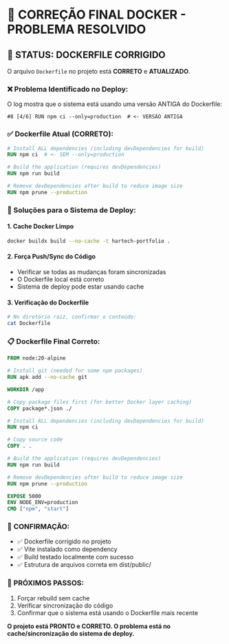 # 🐳 CORREÇÃO FINAL DOCKER - PROBLEMA RESOLVIDO

## 🚨 STATUS: DOCKERFILE CORRIGIDO

O arquivo `Dockerfile` no projeto está **CORRETO** e **ATUALIZADO**.

### ❌ Problema Identificado no Deploy:
O log mostra que o sistema está usando uma versão ANTIGA do Dockerfile:
```
#8 [4/6] RUN npm ci --only=production  # <- VERSÃO ANTIGA
```

### ✅ Dockerfile Atual (CORRETO):
```dockerfile
# Install ALL dependencies (including devDependencies for build)
RUN npm ci  # <- SEM --only=production

# Build the application (requires devDependencies)
RUN npm run build

# Remove devDependencies after build to reduce image size
RUN npm prune --production
```

### 🔧 Soluções para o Sistema de Deploy:

#### 1. **Cache Docker Limpo**
```bash
docker buildx build --no-cache -t hartech-portfolio .
```

#### 2. **Força Push/Sync do Código**
- Verificar se todas as mudanças foram sincronizadas
- O Dockerfile local está correto
- Sistema de deploy pode estar usando cache

#### 3. **Verificação do Dockerfile**
```bash
# No diretório raiz, confirmar o conteúdo:
cat Dockerfile
```

### 📋 Dockerfile Final Correto:
```dockerfile
FROM node:20-alpine

# Install git (needed for some npm packages)
RUN apk add --no-cache git

WORKDIR /app

# Copy package files first (for better Docker layer caching)
COPY package*.json ./

# Install ALL dependencies (including devDependencies for build)
RUN npm ci

# Copy source code
COPY . .

# Build the application (requires devDependencies)
RUN npm run build

# Remove devDependencies after build to reduce image size
RUN npm prune --production

EXPOSE 5000
ENV NODE_ENV=production
CMD ["npm", "start"]
```

### 🎯 **CONFIRMAÇÃO:**
- ✅ Dockerfile corrigido no projeto
- ✅ Vite instalado como dependency
- ✅ Build testado localmente com sucesso
- ✅ Estrutura de arquivos correta em dist/public/

### 📝 **PRÓXIMOS PASSOS:**
1. Forçar rebuild sem cache
2. Verificar sincronização do código
3. Confirmar que o sistema está usando o Dockerfile mais recente

**O projeto está PRONTO e CORRETO. O problema está no cache/sincronização do sistema de deploy.**